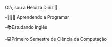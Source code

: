 Olá, sou a Heloiza Diniz 🌺

-👩🏽‍💻 Aprendendo a Programar

-📚Estudando Inglês

-💻Primeiro Semestre de Ciência da Computação
